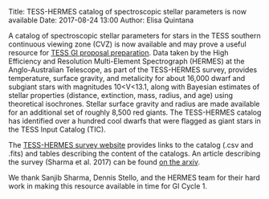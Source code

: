 Title: TESS-HERMES catalog of spectroscopic stellar parameters is now available
Date: 2017-08-24 13:00
Author: Elisa Quintana

A catalog of spectroscopic stellar parameters for stars in the TESS southern continuous viewing zone (CVZ) is now available and may prove a useful resource for [TESS GI proposal preparation](proposing-investigations.html). Data taken by the High Efficiency and Resolution Multi-Element Spectrograph (HERMES) at the Anglo-Australian Telescope, as part of the TESS-HERMES survey, provides temperature, surface gravity, and metalicity for about 16,000 dwarf and subgiant stars with magnitudes 10<V<13.1, along with Bayesian estimates of stellar properties (distance, extinction, mass, radius, and age) using theoretical isochrones. Stellar surface gravity and radius are made available for an additional set of roughly 8,500 red giants. The TESS-HERMES catalog has identified over a hundred cool dwarfs that were flagged as giant stars in the TESS Input Catalog (TIC).

The [TESS-HERMES survey website](http://www.physics.usyd.edu.au/tess-hermes/)  provides links to the catalog (.csv and .fits) and tables describing the content of the catalogs. An article describing the survey (Sharma et al. 2017) can be found [on the arxiv](https://arxiv.org/abs/1707.05753).

We thank Sanjib Sharma, Dennis Stello, and the HERMES team for their hard work in making this resource available in time for GI Cycle 1.
